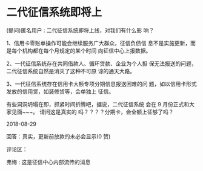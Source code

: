 # 二代征信系统即将上

(提问)匿名用户 : 二代征信系统即将上线，对我们有什么影 响？

1、信用卡零账单操作可能会继续服务广大群众，征信负债信 息不是实施更新，而是每个机构都在每个月规定的某个时间 向征信中心上报数据。

2、一代征信系统存在共同借款人、循环贷款、企业为个人担 保无法报送的问题，二代征信系统自然是消灭了这种不可原 谅的通天大路。

3、一代征信系统存在信用卡大额专项分期信息报送困难的问 题，如以信用卡形式发放的信用贷，如装修贷等，会单独上 征信。

有些洞洞坍塌在即，抓紧时间折腾吧，据说，二代征信系统 会在 9 月份正式和大家见面~~~。 请问这是真实的 吗？？？？分期卡，会全额上征够了吗？

2018-08-29

回答：真实，更新前放款的未必会显示(0 赞)

评论区：

弗悔 : 这是征信中心内部流传的消息